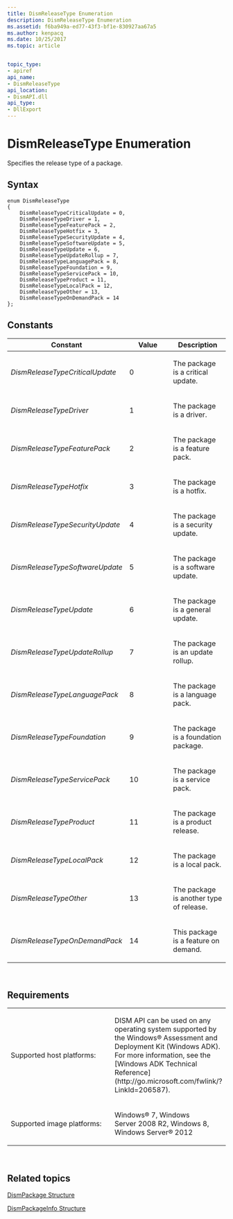 ```yaml
---
title: DismReleaseType Enumeration
description: DismReleaseType Enumeration
ms.assetid: f6ba949a-ed77-43f3-bf1e-830927aa67a5
ms.author: kenpacq
ms.date: 10/25/2017
ms.topic: article


topic_type: 
- apiref
api_name: 
- DismReleaseType
api_location: 
- DismAPI.dll
api_type: 
- DllExport
---
```


# DismReleaseType Enumeration


Specifies the release type of a package.

## <span id="Syntax"></span><span id="syntax"></span><span id="SYNTAX"></span>Syntax


``` syntax
enum DismReleaseType
{
    DismReleaseTypeCriticalUpdate = 0,
    DismReleaseTypeDriver = 1,
    DismReleaseTypeFeaturePack = 2,
    DismReleaseTypeHotfix = 3,
    DismReleaseTypeSecurityUpdate = 4,
    DismReleaseTypeSoftwareUpdate = 5,
    DismReleaseTypeUpdate = 6,
    DismReleaseTypeUpdateRollup = 7,
    DismReleaseTypeLanguagePack = 8,
    DismReleaseTypeFoundation = 9,
    DismReleaseTypeServicePack = 10,
    DismReleaseTypeProduct = 11,
    DismReleaseTypeLocalPack = 12,
    DismReleaseTypeOther = 13,
    DismReleaseTypeOnDemandPack = 14
};
```

## <span id="Constants"></span><span id="constants"></span><span id="CONSTANTS"></span>Constants


<table>
<colgroup>
<col width="33%" />
<col width="33%" />
<col width="33%" />
</colgroup>
<thead>
<tr class="header">
<th>Constant</th>
<th>Value</th>
<th>Description</th>
</tr>
</thead>
<tbody>
<tr class="odd">
<td><p><em>DismReleaseTypeCriticalUpdate</em></p></td>
<td><p>0</p></td>
<td><p>The package is a critical update.</p></td>
</tr>
<tr class="even">
<td><p><em>DismReleaseTypeDriver</em></p></td>
<td><p>1</p></td>
<td><p>The package is a driver.</p></td>
</tr>
<tr class="odd">
<td><p><em>DismReleaseTypeFeaturePack</em></p></td>
<td><p>2</p></td>
<td><p>The package is a feature pack.</p></td>
</tr>
<tr class="even">
<td><p><em>DismReleaseTypeHotfix</em></p></td>
<td><p>3</p></td>
<td><p>The package is a hotfix.</p></td>
</tr>
<tr class="odd">
<td><p><em>DismReleaseTypeSecurityUpdate</em></p></td>
<td><p>4</p></td>
<td><p>The package is a security update.</p></td>
</tr>
<tr class="even">
<td><p><em>DismReleaseTypeSoftwareUpdate</em></p></td>
<td><p>5</p></td>
<td><p>The package is a software update.</p></td>
</tr>
<tr class="odd">
<td><p><em>DismReleaseTypeUpdate</em></p></td>
<td><p>6</p></td>
<td><p>The package is a general update.</p></td>
</tr>
<tr class="even">
<td><p><em>DismReleaseTypeUpdateRollup</em></p></td>
<td><p>7</p></td>
<td><p>The package is an update rollup.</p></td>
</tr>
<tr class="odd">
<td><p><em>DismReleaseTypeLanguagePack</em></p></td>
<td><p>8</p></td>
<td><p>The package is a language pack.</p></td>
</tr>
<tr class="even">
<td><p><em>DismReleaseTypeFoundation</em></p></td>
<td><p>9</p></td>
<td><p>The package is a foundation package.</p></td>
</tr>
<tr class="odd">
<td><p><em>DismReleaseTypeServicePack</em></p></td>
<td><p>10</p></td>
<td><p>The package is a service pack.</p></td>
</tr>
<tr class="even">
<td><p><em>DismReleaseTypeProduct</em></p></td>
<td><p>11</p></td>
<td><p>The package is a product release.</p></td>
</tr>
<tr class="odd">
<td><p><em>DismReleaseTypeLocalPack</em></p></td>
<td><p>12</p></td>
<td><p>The package is a local pack.</p></td>
</tr>
<tr class="even">
<td><p><em>DismReleaseTypeOther</em></p></td>
<td><p>13</p></td>
<td><p>The package is another type of release.</p></td>
</tr>
<tr class="odd">
<td><p><em>DismReleaseTypeOnDemandPack</em></p></td>
<td><p>14</p></td>
<td><p>This package is a feature on demand.</p></td>
</tr>
</tbody>
</table>

 

## <span id="Requirements"></span><span id="requirements"></span><span id="REQUIREMENTS"></span>Requirements


<table>
<colgroup>
<col width="50%" />
<col width="50%" />
</colgroup>
<tbody>
<tr class="odd">
<td><p>Supported host platforms:</p></td>
<td><p>DISM API can be used on any operating system supported by the Windows® Assessment and Deployment Kit (Windows ADK). For more information, see the [Windows ADK Technical Reference](http://go.microsoft.com/fwlink/?LinkId=206587).</p></td>
</tr>
<tr class="even">
<td><p>Supported image platforms:</p></td>
<td><p>Windows® 7, Windows Server 2008 R2, Windows 8, Windows Server® 2012</p></td>
</tr>
</tbody>
</table>

 

## <span id="related_topics"></span>Related topics


[DismPackage Structure](dismpackage-structure.md)

[DismPackageInfo Structure](dismpackageinfo-structure.md)

 

 




